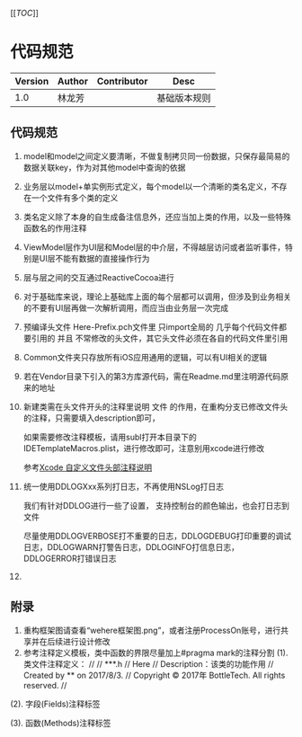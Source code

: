 [[_TOC_]]

# 代码规范

| Version | Author | Contributor | Desc          |
| ------- | ------ | ----------- | ------------- |
| 1.0     | 林龙芳  |             | 基础版本规则    |

## 代码规范

1. model和model之间定义要清晰，不做复制拷贝同一份数据，只保存最简易的数据关联key，作为对其他model中查询的依据

2. 业务层以model+单实例形式定义，每个model以一个清晰的类名定义，不存在一个文件有多个类的定义

3. 类名定义除了本身的自生成备注信息外，还应当加上类的作用，以及一些特殊函数名的作用注释

4. ViewModel层作为UI层和Model层的中介层，不得越层访问或者监听事件，特别是UI层不能有数据的直接操作行为

5. 层与层之间的交互通过ReactiveCocoa进行

6. 对于基础库来说，理论上基础库上面的每个层都可以调用，但涉及到业务相关的不要有UI层再做一次解析调用，而应当由业务层一次完成

7. 预编译头文件 Here-Prefix.pch文件里 只import全局的 几乎每个代码文件都要引用的 并且 不常修改的头文件，其它头文件必须在各自的代码文件里引用

8. Common文件夹只存放所有iOS应用通用的逻辑，可以有UI相关的逻辑

9. 若在Vendor目录下引入的第3方库源代码，需在Readme.md里注明源代码原来的地址

10. 新建类需在头文件开头的注释里说明 文件 的作用，在重构分支已修改文件头的注释，只需要填入description即可，

    如果需要修改注释模板，请用subl打开本目录下的IDETemplateMacros.plist，进行修改即可，注意别用xcode进行修改
    
    参考[Xcode 自定义文件头部注释说明](http://www.jianshu.com/p/19c9ad9f17e6)

11. 统一使用DDLOGXxx系列打日志，不再使用NSLog打日志
   
    我们有针对DDLOG进行一些了设置， 支持控制台的颜色输出，也会打日志到文件

    尽量使用DDLOGVERBOSE打不重要的日志，DDLOGDEBUG打印重要的调试日志，DDLOGWARN打警告日志，DDLOGINFO打信息日志， DDLOGERROR打错误日志

12.     

## 附录

1. 重构框架图请查看“wehere框架图.png”，或者注册ProcessOn账号，进行共享并在后续进行设计修改
2. 参考注释定义模板，类中函数的界限尽量加上#pragma mark的注释分割
(1). 类文件注释定义：
//
//  ***.h
//  Here
//  Description：该类的功能作用
//  Created by ** on 2017/8/3.
//  Copyright © 2017年 BottleTech. All rights reserved.
//

(2). 字段(Fields)注释标签

(3). 函数(Methods)注释标签
